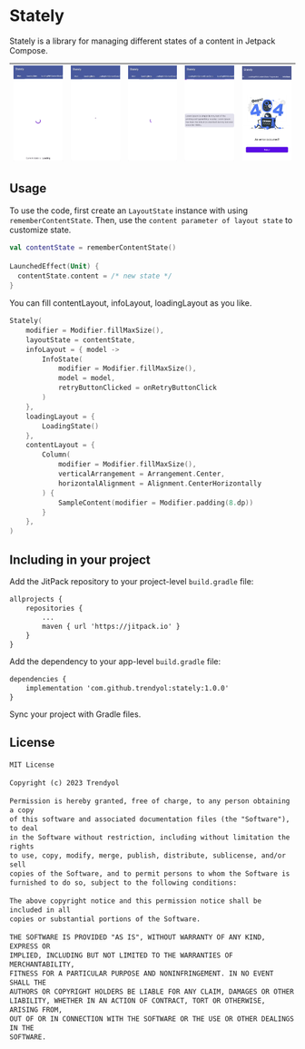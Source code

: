 # Stately

Stately is a library for managing different states of a content in Jetpack Compose.

| <img src="art/main.gif" width="170"/> | <img src="art/loading.gif" width="170"/> | <img src="art/loadingwithcontentcircle.gif" width="170"/> | <img src="art/loadingwithcontentprogress.gif" width="170"/> | <img title="" src="art/infostate.png" alt="" width="170"> |
| ------------------------------------- | ---------------------------------------- | --------------------------------------------------------- | ----------------------------------------------------------- | --------------------------------------------------------- |

## Usage

To use the code, first create an `LayoutState` instance with using `rememberContentState`. Then, use the `content parameter of layout state` to customize state.

```kotlin
val contentState = rememberContentState()

LaunchedEffect(Unit) {
  contentState.content = /* new state */
}
```

You can fill contentLayout, infoLayout, loadingLayout as you like.

```kotlin
Stately(
    modifier = Modifier.fillMaxSize(),
    layoutState = contentState,
    infoLayout = { model ->
        InfoState(
            modifier = Modifier.fillMaxSize(),
            model = model,
            retryButtonClicked = onRetryButtonClick
        )
    },
    loadingLayout = {
        LoadingState()
    },
    contentLayout = {
        Column(
            modifier = Modifier.fillMaxSize(),
            verticalArrangement = Arrangement.Center,
            horizontalAlignment = Alignment.CenterHorizontally
        ) {
            SampleContent(modifier = Modifier.padding(8.dp))
        }
    },
)

```

## Including in your project

Add the JitPack repository to your project-level `build.gradle` file:

```
allprojects {
    repositories {
        ...
        maven { url 'https://jitpack.io' }
    }
}
```

Add the dependency to your app-level `build.gradle` file:

```
dependencies {
    implementation 'com.github.trendyol:stately:1.0.0'
}
```

Sync your project with Gradle files.

## License
```
MIT License

Copyright (c) 2023 Trendyol

Permission is hereby granted, free of charge, to any person obtaining a copy
of this software and associated documentation files (the "Software"), to deal
in the Software without restriction, including without limitation the rights
to use, copy, modify, merge, publish, distribute, sublicense, and/or sell
copies of the Software, and to permit persons to whom the Software is
furnished to do so, subject to the following conditions:

The above copyright notice and this permission notice shall be included in all
copies or substantial portions of the Software.

THE SOFTWARE IS PROVIDED "AS IS", WITHOUT WARRANTY OF ANY KIND, EXPRESS OR
IMPLIED, INCLUDING BUT NOT LIMITED TO THE WARRANTIES OF MERCHANTABILITY,
FITNESS FOR A PARTICULAR PURPOSE AND NONINFRINGEMENT. IN NO EVENT SHALL THE
AUTHORS OR COPYRIGHT HOLDERS BE LIABLE FOR ANY CLAIM, DAMAGES OR OTHER
LIABILITY, WHETHER IN AN ACTION OF CONTRACT, TORT OR OTHERWISE, ARISING FROM,
OUT OF OR IN CONNECTION WITH THE SOFTWARE OR THE USE OR OTHER DEALINGS IN THE
SOFTWARE.
```
